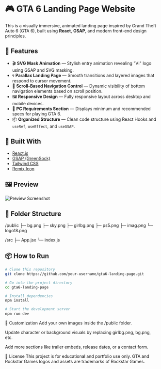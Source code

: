 # 🎮 GTA 6 Landing Page Website

This is a visually immersive, animated landing page inspired by Grand Theft Auto 6 (GTA 6), built using **React**, **GSAP**, and modern front-end design principles.

## 🚀 Features

- 🎬 **SVG Mask Animation** — Stylish entry animation revealing "VI" logo using GSAP and SVG masking.
- 🌀 **Parallax Landing Page** — Smooth transitions and layered images that respond to cursor movement.
- 🧭 **Scroll-Based Navigation Control** — Dynamic visibility of bottom navigation elements based on scroll position.
- 🖼️ **Responsive Design** — Fully responsive layout across desktop and mobile devices.
- 📝 **PC Requirements Section** — Displays minimum and recommended specs for playing GTA 6.
- 📦 **Organized Structure** — Clean code structure using React Hooks and `useRef`, `useEffect`, and `useGSAP`.

## 🧰 Built With

- [React.js](https://reactjs.org/)
- [GSAP (GreenSock)](https://greensock.com/gsap/)
- [Tailwind CSS](https://tailwindcss.com/)
- [Remix Icon](https://remixicon.com/)

## 🖼️ Preview

![Preview Screenshot](.\public\preview.png) <!-- Replace with your actual screenshot if available -->

## 📂 Folder Structure

/public
├─ bg.png
├─ sky.png
├─ girlbg.png
├─ ps5.png
├─ imag.png
└─ logo18.png

/src
├─ App.jsx
└─ index.js


## 📦 How to Run

```bash
# Clone this repository
git clone https://github.com/your-username/gta6-landing-page.git

# Go into the project directory
cd gta6-landing-page

# Install dependencies
npm install

# Start the development server
npm run dev 
```
🔧 Customization
Add your own images inside the /public folder.

Update character or background visuals by replacing girlbg.png, bg.png, etc.

Add more sections like trailer embeds, release dates, or a contact form.

📜 License
This project is for educational and portfolio use only. GTA and Rockstar Games logos and assets are trademarks of Rockstar Games.
